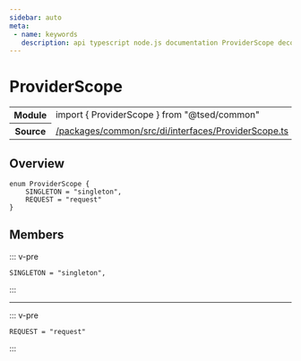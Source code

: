 ```yaml
---
sidebar: auto
meta:
 - name: keywords
   description: api typescript node.js documentation ProviderScope decorator
---
```

# ProviderScope <Badge text="Decorator" type="decorator"/>
<!-- Summary -->
<section class="symbol-info"><table class="is-full-width"><tbody><tr><th>Module</th><td><div class="lang-typescript"><span class="token keyword">import</span> { ProviderScope }&nbsp;<span class="token keyword">from</span>&nbsp;<span class="token string">"@tsed/common"</span></div></td></tr><tr><th>Source</th><td><a href="https://github.com/Romakita/ts-express-decorators/blob/v4.31.4/packages/common/src/di/interfaces/ProviderScope.ts#L0-L0">/packages/common/src/di/interfaces/ProviderScope.ts</a></td></tr></tbody></table></section>

<!-- Overview -->
## Overview


<pre><code class="typescript-lang "><span class="token keyword">enum</span> ProviderScope <span class="token punctuation">{</span>
    SINGLETON<span class="token punctuation"> = </span><span class="token string">"singleton"</span><span class="token punctuation">,</span>
    REQUEST<span class="token punctuation"> = </span><span class="token string">"request"</span>
<span class="token punctuation">}</span></code></pre>



<!-- Members -->




## Members


::: v-pre

<div class="method-overview">
<pre><code class="typescript-lang ">SINGLETON<span class="token punctuation"> = </span><span class="token string">"singleton"</span><span class="token punctuation">,</span></code></pre>

</div>



:::



***



::: v-pre

<div class="method-overview">
<pre><code class="typescript-lang ">REQUEST<span class="token punctuation"> = </span><span class="token string">"request"</span></code></pre>

</div>



:::